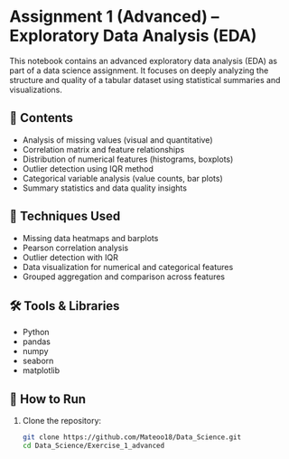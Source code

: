 # Assignment 1 (Advanced) – Exploratory Data Analysis (EDA)

This notebook contains an advanced exploratory data analysis (EDA) as part of a data science assignment. It focuses on deeply analyzing the structure and quality of a tabular dataset using statistical summaries and visualizations.

## 📌 Contents

- Analysis of missing values (visual and quantitative)
- Correlation matrix and feature relationships
- Distribution of numerical features (histograms, boxplots)
- Outlier detection using IQR method
- Categorical variable analysis (value counts, bar plots)
- Summary statistics and data quality insights

## 🧠 Techniques Used

- Missing data heatmaps and barplots
- Pearson correlation analysis
- Outlier detection with IQR
- Data visualization for numerical and categorical features
- Grouped aggregation and comparison across features

## 🛠️ Tools & Libraries

- Python
- pandas
- numpy
- seaborn
- matplotlib

## 🚀 How to Run

1. Clone the repository:
   ```bash
   git clone https://github.com/Mateoo18/Data_Science.git
   cd Data_Science/Exercise_1_advanced
